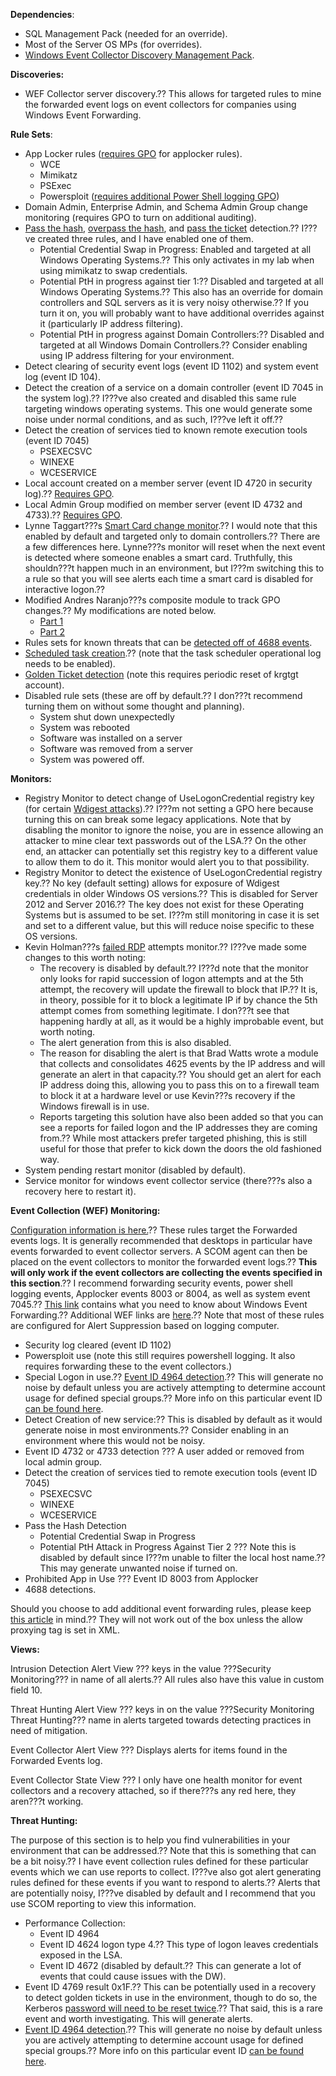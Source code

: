 **Dependencies**:

*   SQL Management Pack (needed for an override).
*   Most of the Server OS MPs (for overrides).
*   [Windows Event Collector Discovery Management Pack](https://blogs.technet.microsoft.com/nathangau/2017/04/18/windows-event-collector-discovery-management-pack/).

**Discoveries:**

*   WEF Collector server discovery.?? This allows for targeted rules to mine the forwarded event logs on event collectors for companies using Windows Event Forwarding.

**Rule Sets**:

*   App Locker rules ([requires GPO](https://blogs.technet.microsoft.com/nathangau/2017/05/01/security-monitoring-management-pack-gpo-summary/) for applocker rules).
    *   WCE
    *   Mimikatz
    *   PSExec
    *   Powersploit ([requires additional Power Shell logging GPO](https://blogs.technet.microsoft.com/nathangau/2017/05/01/security-monitoring-management-pack-gpo-summary/))
*   Domain Admin, Enterprise Admin, and Schema Admin Group change monitoring (requires GPO to turn on additional auditing).
*   [Pass the hash](https://blogs.technet.microsoft.com/nathangau/2016/10/14/using-scom-to-detect-successful-pass-the-hash-attacks-part-1/), [overpass the hash](https://blogs.technet.microsoft.com/nathangau/2016/12/15/using-scom-to-detect-overpass-the-hash-attacks/), and [pass the ticket](https://blogs.technet.microsoft.com/nathangau/2016/12/13/using-scom-to-detect-pass-the-ticket-attacks/) detection.?? I???ve created three rules, and I have enabled one of them.
    *   Potential Credential Swap in Progress: Enabled and targeted at all Windows Operating Systems.?? This only activates in my lab when using mimikatz to swap credentials.
    *   Potential PtH in progress against tier 1:?? Disabled and targeted at all Windows Operating Systems.?? This also has an override for domain controllers and SQL servers as it is very noisy otherwise.?? If you turn it on, you will probably want to have additional overrides against it (particularly IP address filtering).
    *   Potential PtH in progress against Domain Controllers:?? Disabled and targeted at all Windows Domain Controllers.?? Consider enabling using IP address filtering for your environment.
*   Detect clearing of security event logs (event ID 1102) and system event log (event ID 104).
*   Detect the creation of a service on a domain controller (event ID 7045 in the system log).?? I???ve also created and disabled this same rule targeting windows operating systems. This one would generate some noise under normal conditions, and as such, I???ve left it off.??
*   Detect the creation of services tied to known remote execution tools (event ID 7045)
    *   PSEXECSVC
    *   WINEXE
    *   WCESERVICE
*   Local account created on a member server (event ID 4720 in security log).?? [Requires GPO](https://blogs.technet.microsoft.com/nathangau/2017/05/01/security-monitoring-management-pack-gpo-summary/).
*   Local Admin Group modified on member server (event ID 4732 and 4733).?? [Requires GPO](https://blogs.technet.microsoft.com/nathangau/2017/05/01/security-monitoring-management-pack-gpo-summary/).
*   Lynne Taggart???s [Smart Card change monitor](https://blogs.technet.microsoft.com/allthat/2016/08/07/who-disabled-a-smartcard-for-logon/).?? I would note that this enabled by default and targeted only to domain controllers.?? There are a few differences here. Lynne???s monitor will reset when the next event is detected where someone enables a smart card. Truthfully, this shouldn???t happen much in an environment, but I???m switching this to a rule so that you will see alerts each time a smart card is disabled for interactive logon.??
*   Modified Andres Naranjo???s composite module to track GPO changes.?? My modifications are noted below.
    *   [Part 1](//blogs.technet.microsoft.com/nathangau/2017/04/17/breaking-apart-the-gpo-modification-process-and-using-scom-to-detect-gpo-changes-part-1/)
    *   [Part 2](//blogs.technet.microsoft.com/nathangau/2017/04/19/breaking-apart-the-gpo-modification-process-and-using-scom-to-detect-gpo-changes-part-2/)
*   Rules sets for known threats that can be [detected off of 4688 events](https://blogs.technet.microsoft.com/nathangau/2017/04/20/using-scom-to-capture-suspicious-process-creation-events/).
*   [Scheduled task creation](https://blogs.technet.microsoft.com/nathangau/2017/03/17/using-scom-to-detect-scheduled-task-creation/).?? (note that the task scheduler operational log needs to be enabled).
*   [Golden Ticket detection](https://blogs.technet.microsoft.com/nathangau/2017/03/08/using-scom-to-detect-golden-tickets/) (note this requires periodic reset of krgtgt account).
*   Disabled rule sets (these are off by default.?? I don???t recommend turning them on without some thought and planning).
    *   System shut down unexpectedly
    *   System was rebooted
    *   Software was installed on a server
    *   Software was removed from a server
    *   System was powered off.

**Monitors:**

*   Registry Monitor to detect change of UseLogonCredential registry key (for certain [Wdigest attacks](https://blogs.technet.microsoft.com/nathangau/2016/12/13/using-scom-to-detect-wdigest-enumeration/)).?? I???m not setting a GPO here because turning this on can break some legacy applications. Note that by disabling the monitor to ignore the noise, you are in essence allowing an attacker to mine clear text passwords out of the LSA.?? On the other end, an attacker can potentially set this registry key to a different value to allow them to do it. This monitor would alert you to that possibility.
*   Registry Monitor to detect the existence of UseLogonCredential registry key.?? No key (default setting) allows for exposure of Wdigest credentials in older Windows OS versions.?? This is disabled for Server 2012 and Server 2016.?? The key does not exist for these Operating Systems but is assumed to be set. I???m still monitoring in case it is set and set to a different value, but this will reduce noise specific to these OS versions.
*   Kevin Holman???s [failed RDP](https://blogs.technet.microsoft.com/kevinholman/2010/04/12/using-opsmgr-for-intrusion-detection-and-security-hardening/) attempts monitor.?? I???ve made some changes to this worth noting:
    *   The recovery is disabled by default.?? I???d note that the monitor only looks for rapid succession of logon attempts and at the 5th attempt, the recovery will update the firewall to block that IP.?? It is, in theory, possible for it to block a legitimate IP if by chance the 5th attempt comes from something legitimate. I don???t see that happening hardly at all, as it would be a highly improbable event, but worth noting.
    *   The alert generation from this is also disabled.
    *   The reason for disabling the alert is that Brad Watts wrote a module that collects and consolidates 4625 events by the IP address and will generate an alert in that capacity.?? You should get an alert for each IP address doing this, allowing you to pass this on to a firewall team to block it at a hardware level or use Kevin???s recovery if the Windows firewall is in use.
    *   Reports targeting this solution have also been added so that you can see a reports for failed logon and the IP addresses they are coming from.?? While most attackers prefer targeted phishing, this is still useful for those that prefer to kick down the doors the old fashioned way.
*   System pending restart monitor (disabled by default).
*   Service monitor for windows event collector service (there???s also a recovery here to restart it).

**Event Collection (WEF) Monitoring:**

[Configuration information is here.](https://blogs.technet.microsoft.com/nathangau/2017/05/05/event-forwarding-and-how-to-configure-it-for-the-security-monitoring-management-pack/)?? These rules target the Forwarded events logs. It is generally recommended that desktops in particular have events forwarded to event collector servers. A SCOM agent can then be placed on the event collectors to monitor the forwarded event logs.?? **This will only work if the event collectors are collecting the events specified in this section**.?? I recommend forwarding security events, power shell logging events, Applocker events 8003 or 8004, as well as system event 7045.?? [This link](https://technet.microsoft.com/itpro/windows/keep-secure/use-windows-event-forwarding-to-assist-in-instrusion-detection) contains what you need to know about Windows Event Forwarding.?? Additional WEF links are [here](http://social.technet.microsoft.com/wiki/contents/articles/33895.windows-event-forwarding.aspx).?? Note that most of these rules are configured for Alert Suppression based on logging computer.

*   Security log cleared (event ID 1102)
*   Powersploit use (note this still requires powershell logging. It also requires forwarding these to the event collectors.)
*   Special Logon in use.?? [Event ID 4964 detection](https://blogs.technet.microsoft.com/jepayne/2015/11/26/tracking-lateral-movement-part-one-special-groups-and-specific-service-accounts/).?? This will generate no noise by default unless you are actively attempting to determine account usage for defined special groups.?? More info on this particular event ID [can be found here](https://technet.microsoft.com/en-us/itpro/windows/keep-secure/event-4964).
*   Detect Creation of new service:?? This is disabled by default as it would generate noise in most environments.?? Consider enabling in an environment where this would not be noisy.
*   Event ID 4732 or 4733 detection ??? A user added or removed from local admin group.
*   Detect the creation of services tied to remote execution tools (event ID 7045)
    *   PSEXECSVC
    *   WINEXE
    *   WCESERVICE
*   Pass the Hash Detection
    *   Potential Credential Swap in Progress
    *   Potential PtH Attack in Progress Against Tier 2 ??? Note this is disabled by default since I???m unable to filter the local host name.?? This may generate unwanted noise if turned on.
*   Prohibited App in Use ??? Event ID 8003 from Applocker
*   4688 detections.

Should you choose to add additional event forwarding rules, please keep [this article](https://blogs.technet.microsoft.com/nathangau/2017/01/11/using-scom-to-capture-events-from-the-forwarded-events-log/) in mind.?? They will not work out of the box unless the allow proxying tag is set in XML.

**Views:**

Intrusion Detection Alert View ??? keys in the value ???Security Monitoring??? in name of all alerts.?? All rules also have this value in custom field 10.

Threat Hunting Alert View ??? keys in on the value ???Security Monitoring Threat Hunting??? name in alerts targeted towards detecting practices in need of mitigation.

Event Collector Alert View ??? Displays alerts for items found in the Forwarded Events log.

Event Collector State View ??? I only have one health monitor for event collectors and a recovery attached, so if there???s any red here, they aren???t working.

**Threat Hunting:**

The purpose of this section is to help you find vulnerabilities in your environment that can be addressed.?? Note that this is something that can be a bit noisy.?? I have event collection rules defined for these particular events which we can use reports to collect. I???ve also got alert generating rules defined for these events if you want to respond to alerts.?? Alerts that are potentially noisy, I???ve disabled by default and I recommend that you use SCOM reporting to view this information.

*   Performance Collection:
    *   Event ID 4964
    *   Event ID 4624 logon type 4.?? This type of logon leaves credentials exposed in the LSA.
    *   Event ID 4672 (disabled by default.?? This can generate a lot of events that could cause issues with the DW).
*   Event ID 4769 result 0x1F.?? This can be potentially used in a recovery to detect golden tickets in use in the environment, though to do so, the Kerberos [password will need to be reset twice](http://cert.europa.eu/static/WhitePapers/CERT-EU-SWP_14_07_PassTheGolden_Ticket_v1_1.pdf).?? That said, this is a rare event and worth investigating. This will generate alerts.
*   [Event ID 4964 detection](https://blogs.technet.microsoft.com/jepayne/2015/11/26/tracking-lateral-movement-part-one-special-groups-and-specific-service-accounts/).?? This will generate no noise by default unless you are actively attempting to determine account usage for defined special groups.?? More info on this particular event ID [can be found here](https://technet.microsoft.com/en-us/itpro/windows/keep-secure/event-4964).
